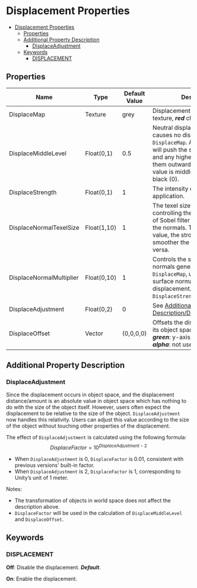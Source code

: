 # Displacement Properties

- [Displacement Properties](#displacement-properties)
  - [Properties](#properties)
  - [Additional Property Description](#additional-property-description)
    - [DisplaceAdjustment](#displaceadjustment)
  - [Keywords](#keywords)
    - [DISPLACEMENT](#displacement)

## Properties
| Name                     | Type        | Default Value | Description                                                                                                                                                                                                                       |
| ------------------------ | ----------- | ------------- | --------------------------------------------------------------------------------------------------------------------------------------------------------------------------------------------------------------------------------- |
| DisplaceMap              | Texture     | grey          | Displacement map, greyscale texture, ***red*** channel is used.                                                                                                                                                                   |
| DisplaceMiddleLevel      | Float(0,1)  | 0.5           | Neutral displacement value that causes no displacement on `DisplaceMap`. Any lower values will push the surfaces inwards, and any higher values will push them outwards. Typically, this value is middle grey (0.5) or black (0). |
| DisplaceStrength         | Float(0,1)  | 1             | The intensity of displacement application.                                                                                                                                                                                        |
| DisplaceNormalTexelSize  | Float(1,10) | 1             | The texel size multiplier, controlling the sampling offset of Sobel filter used to generate the normals. The larger this value, the stronger and smoother the normals. vice versa.                                                |
| DisplaceNormalMultiplier | Float(0,10) | 1             | Controls the scale of the normals generated from `DisplaceMap`, used to adjust the surface normals after displacement. Works with `DisplaceStrength`.                                                                             |
| DisplaceAdjustment       | Float(0,2)  | 0             | See [Additional Property Description/DisplaceAdjustment](#displaceadjustment).                                                                                                                                                    |
| DisplaceOffset           | Vector      | (0,0,0,0)     | Offsets the displaced object in its object space. ***red***: x-axis, ***green***: y-axis, ***blue***: z-axis, ***alpha***: not used.                                                                                              |

## Additional Property Description

### DisplaceAdjustment
Since the displacement occurs in object space, and the displacement distance/amount is an absolute value in object space which has nothing to do with the size of the object itself. However, users often expect the displacement to be relative to the size of the object. `DisplaceAdjustment` now handles this relativity. Users can adjust this value according to the size of the object without touching other properties of the displacement.

The effect of `DisplaceAdjustment` is calculated using the following formula:
$$DisplaceFactor = 10 ^ {DisplaceAdjustment-2}$$

- When `DisplaceAdjustment` is 0, `DisplaceFactor` is 0.01, consistent with previous versions' built-in factor.
- When `DisplaceAdjustment` is 2, `DisplaceFactor` is 1, corresponding to Unity’s unit of 1 meter.

Notes: 
- The transformation of objects in world space does not affect the description above.
- `DisplaceFactor` will be used in the calculation of `DisplaceMiddleLevel` and `DisplaceOffset`.

## Keywords

### DISPLACEMENT
**Off**: Disable the displacement. ***Default***.

**On**: Enable the displacement.